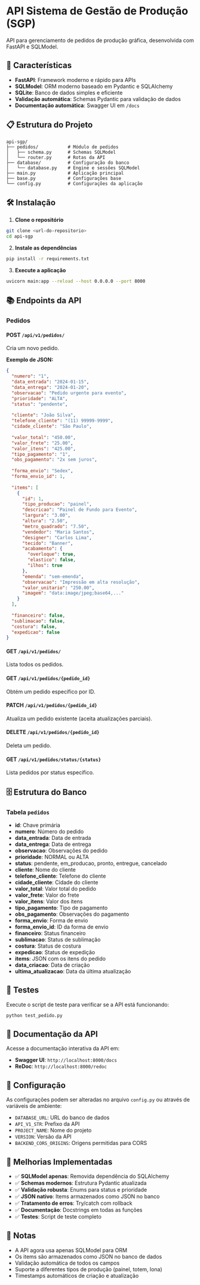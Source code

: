 # API Sistema de Gestão de Produção (SGP)

API para gerenciamento de pedidos de produção gráfica, desenvolvida com FastAPI e SQLModel.

## 🚀 Características

- **FastAPI**: Framework moderno e rápido para APIs
- **SQLModel**: ORM moderno baseado em Pydantic e SQLAlchemy
- **SQLite**: Banco de dados simples e eficiente
- **Validação automática**: Schemas Pydantic para validação de dados
- **Documentação automática**: Swagger UI em `/docs`

## 📋 Estrutura do Projeto

```
api-sgp/
├── pedidos/           # Módulo de pedidos
│   ├── schema.py      # Schemas SQLModel
│   └── router.py      # Rotas da API
├── database/          # Configuração do banco
│   └── database.py    # Engine e sessões SQLModel
├── main.py            # Aplicação principal
├── base.py            # Configurações base
└── config.py          # Configurações da aplicação
```

## 🛠️ Instalação

1. **Clone o repositório**
```bash
git clone <url-do-repositorio>
cd api-sgp
```

2. **Instale as dependências**
```bash
pip install -r requirements.txt
```

3. **Execute a aplicação**
```bash
uvicorn main:app --reload --host 0.0.0.0 --port 8000
```

## 📚 Endpoints da API

### Pedidos

#### POST `/api/v1/pedidos/`
Cria um novo pedido.

**Exemplo de JSON:**
```json
{
  "numero": "1",
  "data_entrada": "2024-01-15",
  "data_entrega": "2024-01-20",
  "observacao": "Pedido urgente para evento",
  "prioridade": "ALTA",
  "status": "pendente",
  
  "cliente": "João Silva",
  "telefone_cliente": "(11) 99999-9999",
  "cidade_cliente": "São Paulo",
  
  "valor_total": "450.00",
  "valor_frete": "25.00",
  "valor_itens": "425.00",
  "tipo_pagamento": "1",
  "obs_pagamento": "2x sem juros",
  
  "forma_envio": "Sedex",
  "forma_envio_id": 1,
  
  "items": [
    {
      "id": 1,
      "tipo_producao": "painel",
      "descricao": "Painel de Fundo para Evento",
      "largura": "3.00",
      "altura": "2.50",
      "metro_quadrado": "7.50",
      "vendedor": "Maria Santos",
      "designer": "Carlos Lima",
      "tecido": "Banner",
      "acabamento": {
        "overloque": true,
        "elastico": false,
        "ilhos": true
      },
      "emenda": "sem-emenda",
      "observacao": "Impressão em alta resolução",
      "valor_unitario": "250.00",
      "imagem": "data:image/jpeg;base64,..."
    }
  ],
  
  "financeiro": false,
  "sublimacao": false,
  "costura": false,
  "expedicao": false
}
```

#### GET `/api/v1/pedidos/`
Lista todos os pedidos.

#### GET `/api/v1/pedidos/{pedido_id}`
Obtém um pedido específico por ID.

#### PATCH `/api/v1/pedidos/{pedido_id}`
Atualiza um pedido existente (aceita atualizações parciais).

#### DELETE `/api/v1/pedidos/{pedido_id}`
Deleta um pedido.

#### GET `/api/v1/pedidos/status/{status}`
Lista pedidos por status específico.

## 🗄️ Estrutura do Banco

### Tabela `pedidos`
- **id**: Chave primária
- **numero**: Número do pedido
- **data_entrada**: Data de entrada
- **data_entrega**: Data de entrega
- **observacao**: Observações do pedido
- **prioridade**: NORMAL ou ALTA
- **status**: pendente, em_producao, pronto, entregue, cancelado
- **cliente**: Nome do cliente
- **telefone_cliente**: Telefone do cliente
- **cidade_cliente**: Cidade do cliente
- **valor_total**: Valor total do pedido
- **valor_frete**: Valor do frete
- **valor_itens**: Valor dos itens
- **tipo_pagamento**: Tipo de pagamento
- **obs_pagamento**: Observações do pagamento
- **forma_envio**: Forma de envio
- **forma_envio_id**: ID da forma de envio
- **financeiro**: Status financeiro
- **sublimacao**: Status de sublimação
- **costura**: Status de costura
- **expedicao**: Status de expedição
- **items**: JSON com os itens do pedido
- **data_criacao**: Data de criação
- **ultima_atualizacao**: Data da última atualização

## 🧪 Testes

Execute o script de teste para verificar se a API está funcionando:

```bash
python test_pedido.py
```

## 📖 Documentação da API

Acesse a documentação interativa da API em:
- **Swagger UI**: `http://localhost:8000/docs`
- **ReDoc**: `http://localhost:8000/redoc`

## 🔧 Configuração

As configurações podem ser alteradas no arquivo `config.py` ou através de variáveis de ambiente:

- `DATABASE_URL`: URL do banco de dados
- `API_V1_STR`: Prefixo da API
- `PROJECT_NAME`: Nome do projeto
- `VERSION`: Versão da API
- `BACKEND_CORS_ORIGINS`: Origens permitidas para CORS

## 🚀 Melhorias Implementadas

- ✅ **SQLModel apenas**: Removida dependência do SQLAlchemy
- ✅ **Schemas modernos**: Estrutura Pydantic atualizada
- ✅ **Validação robusta**: Enums para status e prioridade
- ✅ **JSON nativo**: Items armazenados como JSON no banco
- ✅ **Tratamento de erros**: Try/catch com rollback
- ✅ **Documentação**: Docstrings em todas as funções
- ✅ **Testes**: Script de teste completo

## 📝 Notas

- A API agora usa apenas SQLModel para ORM
- Os items são armazenados como JSON no banco de dados
- Validação automática de todos os campos
- Suporte a diferentes tipos de produção (painel, totem, lona)
- Timestamps automáticos de criação e atualização
